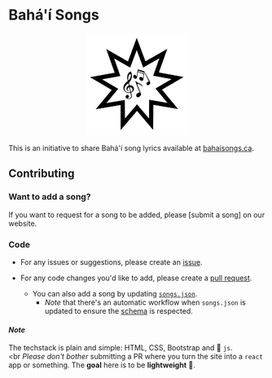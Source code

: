 # Bahá'í Songs

<p align="center">
  <img src="assets/imgs/logo.jpeg" alt="Logo" width="200px">
</p>

This is an initiative to share Bahá'í song lyrics available at [bahaisongs.ca](https://bahaisongs.ca). 

## Contributing

### Want to add a song? 

If you want to request for a song to be added, please [submit a song] on our website.

### Code

- For any issues or suggestions, please create an [issue](https://github.com/va9id/bahai-songs/issues).

- For any code changes you'd like to add, please create a [pull request](https://github.com/va9id/bahai-songs/pulls).
  - You can also add a song by updating [`songs.json`](/src/data/songs.json). 
    - *Note* that there's an automatic workflow when `songs.json` is updated to ensure the [schema](/src/data/schema.json) is respected.

#### *Note*
The techstack is plain and simple: HTML, CSS, Bootstrap and 🍦 `js`.<br><br
*Please don't bother* submitting a PR where you turn the site into a `react` app or something. The **goal** here is to be **lightweight** 💨.


